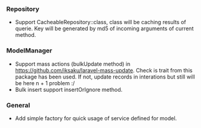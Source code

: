 ### Repository
- Support CacheableRepository::class, class will be caching results of querie. Key will be generated by md5 of incoming arguments of current method.

### ModelManager
- Support mass actions (bulkUpdate method) in https://github.com/iksaku/laravel-mass-update. Check is trait from this package has been used. If not, update records in interations but still will be here n + 1 problem  :/
- Bulk insert support insertOrIgnore method.

### General
- Add simple factory for quick usage of service defined for model.